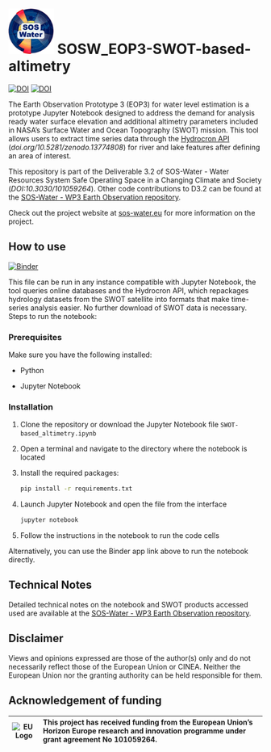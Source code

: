 # <img src="https://github.com/mibrechb/SOSW_WP3/blob/main/imgs/sosw_logo.png?raw=true" alt="SOSW Logo" width="90" height="90"> SOSW_EOP3-SWOT-based-altimetry

[![DOI](https://zenodo.org/badge/DOI/10.5281/zenodo.13774808.svg)](https://doi.org/10.5281/zenodo.13774808) [![DOI](https://img.shields.io/badge/DOI-10.3030%2F101059264-blue)](https://doi.org/10.3030/101059264)


The Earth Observation Prototype 3 (EOP3) for water level estimation is a prototype Jupyter Notebook designed to address the demand for analysis ready water surface elevation and additional altimetry parameters included in NASA’s Surface Water and Ocean Topography (SWOT) mission. This tool allows users to extract time series data through the [Hydrocron API](https://podaac.github.io/hydrocron/overview.html) (_doi.org/10.5281/zenodo.13774808_) for river and lake features after defining an area of interest.

This repository is part of the Deliverable 3.2 of SOS-Water - Water Resources System Safe Operating Space in a Changing Climate and Society (_DOI:10.3030/101059264_). Other code contributions to D3.2 can be found at the [SOS-Water - WP3 Earth Observation repository](https://github.com/mibrechb/SOSW_WP3).

Check out the project website at [sos-water.eu](https://sos-water.eu/) for more information on the project.

## How to use

[![Binder](https://mybinder.org/badge_logo.svg)](https://mybinder.org/v2/gh/FutureWater/SOSW_EOP3-SWOT-based-altimetry/main?labpath=SWOT-based_altimetry.ipynb)

This file can be run in any instance compatible with Jupyter Notebook, the tool queries online databases and the Hydrocron API, which repackages hydrology datasets from the SWOT satellite into formats that make time-series analysis easier. No further download of SWOT data is necessary. Steps to run the notebook:

### Prerequisites

Make sure you have the following installed:

- Python

- Jupyter Notebook

### Installation

1. Clone the repository or download the Jupyter Notebook file `SWOT-based_altimetry.ipynb`

2. Open a terminal and navigate to the directory where the notebook is located

3. Install the required packages:

   ```bash
   pip install -r requirements.txt

4. Launch Jupyter Notebook and open the file from the interface

   ```bash
   jupyter notebook

5. Follow the instructions in the notebook to run the code cells


Alternatively, you can use the Binder app link above to run the notebook directly.


## Technical Notes

Detailed technical notes on the notebook and SWOT products accessed used are available at the [SOS-Water - WP3 Earth Observation repository](https://github.com/mibrechb/SOSW_WP3).

## Disclaimer

Views and opinions expressed are those of the author(s) only and do not necessarily reflect those of the European Union or CINEA. Neither the European Union nor the granting authority can be held responsible for them.

## Acknowledgement of funding

| <img src="https://github.com/mibrechb/SOSW_WP3/blob/main/imgs/eucom_logo.png?raw=true" alt="EU Logo" width="80" height="40"> | <div align="left">This project has received funding from the European Union’s Horizon Europe research and innovation programme under grant agreement No 101059264.</div> |
|---------------------------------------------|--------------------------------------------------------------------------------------------------------------------------------------------------------------------------------------------------|

